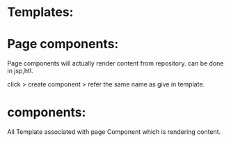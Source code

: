 
Templates:
==========

Page components:
================

Page components will actually render content from repository. can be done in jsp,htl.

click > create component > refer the same name as give in template.

components:
===========

All Template associated with page Component which is rendering content.

